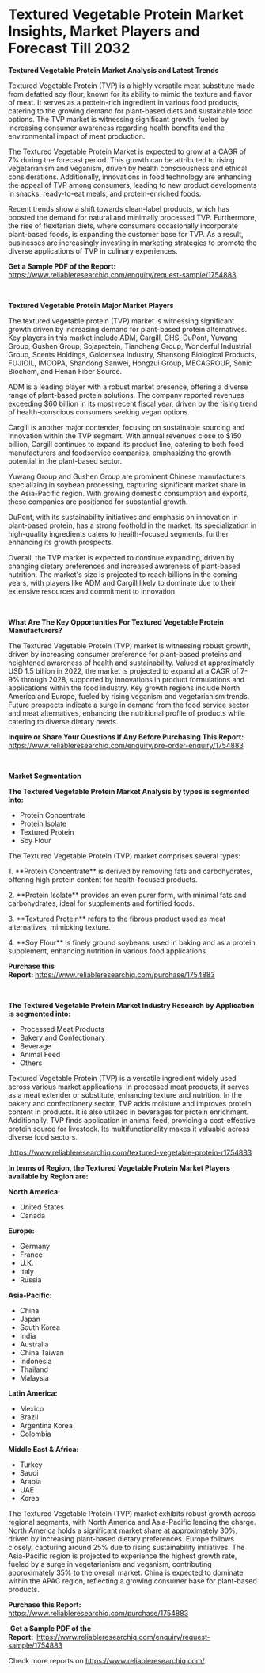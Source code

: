 <p><h1>Textured Vegetable Protein Market Insights, Market Players and Forecast Till 2032</h1></p><p><strong>Textured Vegetable Protein Market Analysis and Latest Trends</strong></p>
<p><p>Textured Vegetable Protein (TVP) is a highly versatile meat substitute made from defatted soy flour, known for its ability to mimic the texture and flavor of meat. It serves as a protein-rich ingredient in various food products, catering to the growing demand for plant-based diets and sustainable food options. The TVP market is witnessing significant growth, fueled by increasing consumer awareness regarding health benefits and the environmental impact of meat production.</p><p>The Textured Vegetable Protein Market is expected to grow at a CAGR of 7% during the forecast period. This growth can be attributed to rising vegetarianism and veganism, driven by health consciousness and ethical considerations. Additionally, innovations in food technology are enhancing the appeal of TVP among consumers, leading to new product developments in snacks, ready-to-eat meals, and protein-enriched foods.</p><p>Recent trends show a shift towards clean-label products, which has boosted the demand for natural and minimally processed TVP. Furthermore, the rise of flexitarian diets, where consumers occasionally incorporate plant-based foods, is expanding the customer base for TVP. As a result, businesses are increasingly investing in marketing strategies to promote the diverse applications of TVP in culinary experiences.</p></p>
<p><strong>Get a Sample PDF of the Report:&nbsp;</strong> <a href="https://www.reliableresearchiq.com/enquiry/request-sample/1754883?utm_campaign=2226&utm_medium=2&utm_source=Github&utm_content=ia&utm_term=30012025&utm_id=textured-vegetable-protein">https://www.reliableresearchiq.com/enquiry/request-sample/1754883</a></p>
<p>&nbsp;</p>
<p><strong>Textured Vegetable Protein Major Market Players</strong></p>
<p><p>The textured vegetable protein (TVP) market is witnessing significant growth driven by increasing demand for plant-based protein alternatives. Key players in this market include ADM, Cargill, CHS, DuPont, Yuwang Group, Gushen Group, Sojaprotein, Tiancheng Group, Wonderful Industrial Group, Scents Holdings, Goldensea Industry, Shansong Biological Products, FUJIOIL, IMCOPA, Shandong Sanwei, Hongzui Group, MECAGROUP, Sonic Biochem, and Henan Fiber Source.</p><p>ADM is a leading player with a robust market presence, offering a diverse range of plant-based protein solutions. The company reported revenues exceeding $60 billion in its most recent fiscal year, driven by the rising trend of health-conscious consumers seeking vegan options.</p><p>Cargill is another major contender, focusing on sustainable sourcing and innovation within the TVP segment. With annual revenues close to $150 billion, Cargill continues to expand its product line, catering to both food manufacturers and foodservice companies, emphasizing the growth potential in the plant-based sector.</p><p>Yuwang Group and Gushen Group are prominent Chinese manufacturers specializing in soybean processing, capturing significant market share in the Asia-Pacific region. With growing domestic consumption and exports, these companies are positioned for substantial growth.</p><p>DuPont, with its sustainability initiatives and emphasis on innovation in plant-based protein, has a strong foothold in the market. Its specialization in high-quality ingredients caters to health-focused segments, further enhancing its growth prospects.</p><p>Overall, the TVP market is expected to continue expanding, driven by changing dietary preferences and increased awareness of plant-based nutrition. The market's size is projected to reach billions in the coming years, with players like ADM and Cargill likely to dominate due to their extensive resources and commitment to innovation.</p></p>
<p>&nbsp;</p>
<p><strong>What Are The Key Opportunities For Textured Vegetable Protein Manufacturers?</strong></p>
<p><p>The Textured Vegetable Protein (TVP) market is witnessing robust growth, driven by increasing consumer preference for plant-based proteins and heightened awareness of health and sustainability. Valued at approximately USD 1.5 billion in 2022, the market is projected to expand at a CAGR of 7-9% through 2028, supported by innovations in product formulations and applications within the food industry. Key growth regions include North America and Europe, fueled by rising veganism and vegetarianism trends. Future prospects indicate a surge in demand from the food service sector and meat alternatives, enhancing the nutritional profile of products while catering to diverse dietary needs.</p></p>
<p><strong>Inquire or Share Your Questions If Any Before Purchasing This Report:</strong> <a href="https://www.reliableresearchiq.com/enquiry/pre-order-enquiry/1754883?utm_campaign=2226&utm_medium=2&utm_source=Github&utm_content=ia&utm_term=30012025&utm_id=textured-vegetable-protein">https://www.reliableresearchiq.com/enquiry/pre-order-enquiry/1754883</a></p>
<p>&nbsp;</p>
<p><strong>Market Segmentation</strong></p>
<p><strong>The Textured Vegetable Protein Market Analysis by types is segmented into:</strong></p>
<p><ul><li>Protein Concentrate</li><li>Protein Isolate</li><li>Textured Protein</li><li>Soy Flour</li></ul></p>
<p><p>The Textured Vegetable Protein (TVP) market comprises several types: </p><p>1. **Protein Concentrate** is derived by removing fats and carbohydrates, offering high protein content for health-focused products.</p><p>2. **Protein Isolate** provides an even purer form, with minimal fats and carbohydrates, ideal for supplements and fortified foods.</p><p>3. **Textured Protein** refers to the fibrous product used as meat alternatives, mimicking texture.</p><p>4. **Soy Flour** is finely ground soybeans, used in baking and as a protein supplement, enhancing nutrition in various food applications.</p></p>
<p><strong>Purchase this Report:&nbsp;</strong><a href="https://www.reliableresearchiq.com/purchase/1754883?utm_campaign=2226&utm_medium=2&utm_source=Github&utm_content=ia&utm_term=30012025&utm_id=textured-vegetable-protein">https://www.reliableresearchiq.com/purchase/1754883</a></p>
<p>&nbsp;</p>
<p><strong>The Textured Vegetable Protein Market Industry Research by Application is segmented into:</strong></p>
<p><ul><li>Processed Meat Products</li><li>Bakery and Confectionary</li><li>Beverage</li><li>Animal Feed</li><li>Others</li></ul></p>
<p><p>Textured Vegetable Protein (TVP) is a versatile ingredient widely used across various market applications. In processed meat products, it serves as a meat extender or substitute, enhancing texture and nutrition. In the bakery and confectionery sector, TVP adds moisture and improves protein content in products. It is also utilized in beverages for protein enrichment. Additionally, TVP finds application in animal feed, providing a cost-effective protein source for livestock. Its multifunctionality makes it valuable across diverse food sectors.</p></p>
<p><a href="https://www.reliableresearchiq.com/textured-vegetable-protein-r1754883?utm_campaign=2226&utm_medium=2&utm_source=Github&utm_content=ia&utm_term=30012025&utm_id=textured-vegetable-protein">&nbsp;https://www.reliableresearchiq.com/textured-vegetable-protein-r1754883</a></p>
<p><strong>In terms of Region, the Textured Vegetable Protein Market Players available by Region are:</strong></p>
<p>
    <p> <strong> North America: </strong>
        <ul>
            <li>United States</li>
            <li>Canada</li>
        </ul>
        </p> 
    <p> <strong> Europe: </strong>
        <ul>
            <li>Germany</li>
            <li>France</li>
            <li>U.K.</li>
            <li>Italy</li>
            <li>Russia</li>
        </ul>
        </p> 
    <p> <strong> Asia-Pacific: </strong>
        <ul>
            <li>China</li>
            <li>Japan</li>
            <li>South Korea</li>
            <li>India</li>
            <li>Australia</li>
            <li>China Taiwan</li>
            <li>Indonesia</li>
            <li>Thailand</li>
            <li>Malaysia</li>
        </ul>
        </p> 
    <p> <strong> Latin America: </strong>
        <ul>
            <li>Mexico</li>
            <li>Brazil</li>
            <li>Argentina Korea</li>
            <li>Colombia</li>
        </ul>
        </p> 
    <p> <strong> Middle East & Africa: </strong>
        <ul>
            <li>Turkey</li>
            <li>Saudi</li>
            <li>Arabia</li>
            <li>UAE</li>
            <li>Korea</li>
        </ul>
    </p>
    </p>
<p><p>The Textured Vegetable Protein (TVP) market exhibits robust growth across regional segments, with North America and Asia-Pacific leading the charge. North America holds a significant market share at approximately 30%, driven by increasing plant-based dietary preferences. Europe follows closely, capturing around 25% due to rising sustainability initiatives. The Asia-Pacific region is projected to experience the highest growth rate, fueled by a surge in vegetarianism and veganism, contributing approximately 35% to the overall market. China is expected to dominate within the APAC region, reflecting a growing consumer base for plant-based products.</p></p>
<p><strong>Purchase this Report: </strong><a href="https://www.reliableresearchiq.com/purchase/1754883?utm_campaign=2226&utm_medium=2&utm_source=Github&utm_content=ia&utm_term=30012025&utm_id=textured-vegetable-protein">https://www.reliableresearchiq.com/purchase/1754883</a></p>
<p>&nbsp;<strong>Get a Sample PDF of the Report:&nbsp;&nbsp;</strong><a href="https://www.reliableresearchiq.com/enquiry/request-sample/1754883?utm_campaign=2226&utm_medium=2&utm_source=Github&utm_content=ia&utm_term=30012025&utm_id=textured-vegetable-protein">https://www.reliableresearchiq.com/enquiry/request-sample/1754883</a></p>
<p><strong></strong></p>
<p>Check more reports on <a href="https://www.reliableresearchiq.com/?utm_campaign=2226&utm_medium=2&utm_source=Github&utm_content=ia&utm_term=30012025&utm_id=textured-vegetable-protein">https://www.reliableresearchiq.com/</a></p>